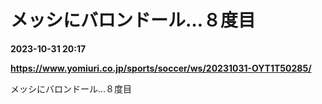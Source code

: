 # メッシにバロンドール…８度目

**2023-10-31 20:17**

**https://www.yomiuri.co.jp/sports/soccer/ws/20231031-OYT1T50285/**

メッシにバロンドール…８度目